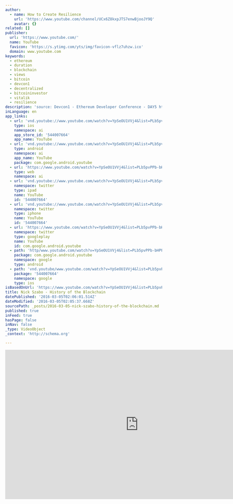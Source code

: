 ```yaml
---
author:
  - name: How to Create Resilience
    url: 'https://www.youtube.com/channel/UCx6Z8kxpJTS7enwBjooJY9Q'
    avatar: {}
related: []
publisher:
  url: 'https://www.youtube.com/'
  name: YouTube
  favicon: 'https://s.ytimg.com/yts/img/favicon-vflz7uhzw.ico'
  domain: www.youtube.com
keywords:
  - ethereum
  - duration
  - blockchain
  - views
  - bitcoin
  - devcon1
  - decentralized
  - bitcoininvestor
  - vitalik
  - resilience
description: 'source: Devcon1 - Ethereum Developer Conference - DAY5 https://www.youtube.com/watch?v=34RfEodTn_w all Devcon1 videos: https://www.reddit.com/r/ethereum/comments/3sunsx/devcon1_deep_links_to_youtube_videos/'
inLanguage: en
app_links:
  - url: 'vnd.youtube://www.youtube.com/watch?v=YpSeOU1VVj4&list=PLb5pvPPb-bHPPENJCcFXn8xu1f7uwveB1&index=4&feature=applinks'
    type: ios
    namespace: ai
    app_store_id: '544007664'
    app_name: YouTube
  - url: 'vnd.youtube://www.youtube.com/watch?v=YpSeOU1VVj4&list=PLb5pvPPb-bHPPENJCcFXn8xu1f7uwveB1&index=4&feature=applinks'
    type: android
    namespace: ai
    app_name: YouTube
    package: com.google.android.youtube
  - url: 'https://www.youtube.com/watch?v=YpSeOU1VVj4&list=PLb5pvPPb-bHPPENJCcFXn8xu1f7uwveB1&index=4&feature=applinks'
    type: web
    namespace: ai
  - url: 'vnd.youtube://www.youtube.com/watch?v=YpSeOU1VVj4&list=PLb5pvPPb-bHPPENJCcFXn8xu1f7uwveB1&index=4&feature=applinks'
    namespace: twitter
    type: ipad
    name: YouTube
    id: '544007664'
  - url: 'vnd.youtube://www.youtube.com/watch?v=YpSeOU1VVj4&list=PLb5pvPPb-bHPPENJCcFXn8xu1f7uwveB1&index=4&feature=applinks'
    namespace: twitter
    type: iphone
    name: YouTube
    id: '544007664'
  - url: 'https://www.youtube.com/watch?v=YpSeOU1VVj4&list=PLb5pvPPb-bHPPENJCcFXn8xu1f7uwveB1&index=4'
    namespace: twitter
    type: googleplay
    name: YouTube
    id: com.google.android.youtube
  - path: 'http/www.youtube.com/watch?v=YpSeOU1VVj4&list=PLb5pvPPb-bHPPENJCcFXn8xu1f7uwveB1&index=4'
    package: com.google.android.youtube
    namespace: google
    type: android
  - path: 'vnd.youtube/www.youtube.com/watch?v=YpSeOU1VVj4&list=PLb5pvPPb-bHPPENJCcFXn8xu1f7uwveB1&index=4'
    package: '544007664'
    namespace: google
    type: ios
isBasedOnUrl: 'https://www.youtube.com/watch?v=YpSeOU1VVj4&list=PLb5pvPPb-bHPPENJCcFXn8xu1f7uwveB1&index=4'
title: Nick Szabo - History of the Blockchain
datePublished: '2016-03-05T02:06:01.514Z'
dateModified: '2016-03-05T02:05:37.668Z'
sourcePath: _posts/2016-03-05-nick-szabo-history-of-the-blockchain.md
published: true
inFeed: true
hasPage: false
inNav: false
_type: VideoObject
_context: 'http://schema.org'

---
```

<iframe src="https://cdn.embedly.com/widgets/media.html?src=https%3A%2F%2Fwww.youtube.com%2Fembed%2Fvideoseries%3Flist%3DPLb5pvPPb-bHPPENJCcFXn8xu1f7uwveB1&amp;url=https%3A%2F%2Fwww.youtube.com%2Fwatch%3Fv%3DYpSeOU1VVj4%26list%3DPLb5pvPPb-bHPPENJCcFXn8xu1f7uwveB1%26index%3D4&amp;image=https%3A%2F%2Fi.ytimg.com%2Fvi%2FYpSeOU1VVj4%2Fhqdefault.jpg&amp;key=b7d04c9b404c499eba89ee7072e1c4f7&amp;type=text%2Fhtml&amp;schema=youtube" width="854" height="480" scrolling="no" frameborder="0" allowfullscreen="allowfullscreen" style=""></iframe>